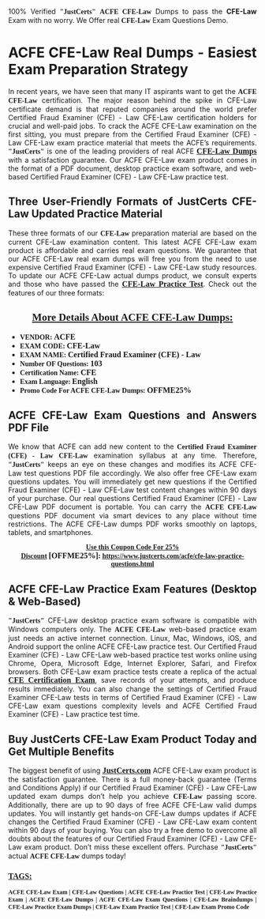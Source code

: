 <p style="text-align: justify;">100% Verified <span style="font-size:14px;"><span style="font-family:Georgia,serif;"><strong>"JustCerts"</strong></span></span> <span style="font-family:Georgia,serif;"><strong>ACFE CFE-Law</strong></span> Dumps to pass the <strong>CFE-Law</strong> Exam with no worry. We Offer real <span style="font-family:Georgia,serif;"><strong>CFE-Law</strong></span> Exam Questions Demo.</p>

<h1 style="text-align: justify;"><strong>ACFE CFE-Law Real Dumps - Easiest Exam Preparation Strategy</strong></h1>

<p style="text-align: justify;">In recent years, we have seen that many IT aspirants want to get the <span style="font-family:Georgia,serif;"><strong>ACFE CFE-Law</strong></span> certification. The major reason behind the spike in CFE-Law certificate demand is that reputed companies around the world prefer Certified Fraud Examiner (CFE) - Law CFE-Law certification holders for crucial and well-paid jobs. To crack the ACFE CFE-Law examination on the first sitting, you must prepare from the Certified Fraud Examiner (CFE) - Law CFE-Law exam practice material that meets the ACFE’s requirements. <span style="font-size:14px;"><span style="font-family:Georgia,serif;"><strong>"JustCerts"</strong></span></span> is one of the leading providers of real ACFE <a href="https://www.justcerts.com/acfe/cfe-law-practice-questions.html"><span style="font-size:16px;"><u><span style="font-family:Georgia,serif;"><strong>CFE-Law Dumps</strong></span></u></span></a> with a satisfaction guarantee. Our ACFE CFE-Law exam product comes in the format of a PDF document, desktop practice exam software, and web-based Certified Fraud Examiner (CFE) - Law CFE-Law practice test.</p>

<h2 style="text-align: justify;"><strong>Three User-Friendly Formats of JustCerts CFE-Law Updated Practice Material</strong></h2>

<p style="text-align: justify;">These three formats of our <span style="font-family:Georgia,serif;"><strong>CFE-Law </strong></span> preparation material are based on the current CFE-Law examination content. This latest ACFE CFE-Law exam product is affordable and carries real exam questions. We guarantee that our ACFE CFE-Law real exam dumps will free you from the need to use expensive Certified Fraud Examiner (CFE) - Law CFE-Law study resources. To update our ACFE CFE-Law actual dumps product, we consult experts and those who have passed the <a href="https://www.justcerts.com/acfe/cfe-law-practice-questions.html"><u><span style="font-size:16px;"><span style="font-family:Georgia,serif;"><strong>CFE-Law Practice Test</strong></span></span></u></a>. Check out the features of our three formats:</p>

<h2 style="text-align: center;"><u><strong><span style="font-family:Georgia,serif;">More Details About ACFE CFE-Law Dumps:</span></strong></u></h2>

<ul>
	<li style="text-align: justify;"><span style="font-size:14px;"><span style="font-family:Georgia,serif;"><strong>VENDOR: </strong></span></span><span style="font-size:16px;"><span style="font-family:Georgia,serif;"><strong>ACFE</strong></span></span></li>
	<li style="text-align: justify;"><span style="font-size:14px;"><span style="font-family:Georgia,serif;"><strong>EXAM CODE: </strong></span></span><span style="font-size:16px;"><span style="font-family:Georgia,serif;"><strong>CFE-Law</strong></span></span></li>
	<li style="text-align: justify;"><span style="font-size:14px;"><span style="font-family:Georgia,serif;"><strong>EXAM NAME: </strong></span></span><span style="font-size:16px;"><span style="font-family:Georgia,serif;"><strong>Certified Fraud Examiner (CFE) - Law</strong></span></span></li>
	<li style="text-align: justify;"><span style="font-size:14px;"><span style="font-family:Georgia,serif;"><strong>Number OF Questions: </strong></span></span><span style="font-size:16px;"><span style="font-family:Georgia,serif;"><strong>103</strong></span></span></li>
	<li style="text-align: justify;"><span style="font-size:14px;"><span style="font-family:Georgia,serif;"><strong>Certification Name: </strong></span></span><span style="font-size:16px;"><span style="font-family:Georgia,serif;"><strong>CFE</strong></span></span></li>
	<li style="text-align: justify;"><span style="font-size:14px;"><span style="font-family:Georgia,serif;"><strong>Exam Language: </strong></span></span><span style="font-size:16px;"><span style="font-family:Georgia,serif;"><strong>English</strong></span></span></li>
	<li style="text-align: justify;"><span style="font-size:14px;"><span style="font-family:Georgia,serif;"><strong>Promo Code For ACFE CFE-Law Dumps: </strong></span></span><span style="font-size:16px;"><span style="font-family:Georgia,serif;"><strong>OFFME25%</strong></span></span></li>
</ul>

<h2 style="text-align: justify;"><strong>ACFE CFE-Law Exam Questions and Answers PDF File</strong></h2>

<p style="text-align: justify;">We know that ACFE can add new content to the <span style="font-family:Georgia,serif;"><strong>Certified Fraud Examiner (CFE) - Law CFE-Law</strong></span> examination syllabus at any time. Therefore, <span style="font-size:14px;"><span style="font-family:Georgia,serif;"><strong>"JustCerts"</strong></span></span> keeps an eye on these changes and modifies its ACFE CFE-Law test questions PDF file accordingly. We also offer free CFE-Law exam questions updates. You will immediately get new questions if the Certified Fraud Examiner (CFE) - Law CFE-Law test content changes within 90 days of your purchase. Our real questions Certified Fraud Examiner (CFE) - Law CFE-Law PDF document is portable. You can carry the <span style="font-family:Georgia,serif;"><strong>ACFE CFE-Law</strong></span> questions PDF document via smart devices to any place without time restrictions. The ACFE CFE-Law dumps PDF works smoothly on laptops, tablets, and smartphones.</p>

<p style="text-align: center;"><span style="font-size:14px;"><span style="font-family:Georgia,serif;"><strong><u>Use this Coupon Code For 25% Discount</u> </strong></span></span><span style="font-size:16px;"><span style="font-family:Georgia,serif;"><strong>[OFFME25%]</strong></span></span><span style="font-size:14px;"><span style="font-family:Georgia,serif;"><strong>: <u><a href="https://www.justcerts.com/acfe/cfe-law-practice-questions.html">https://www.justcerts.com/acfe/cfe-law-practice-questions.html</a></u></strong></span></span></p>

<h2 style="text-align: justify;"><strong>ACFE CFE-Law Practice Exam Features (Desktop & Web-Based)</strong></h2>

<p style="text-align: justify;"><span style="font-size:14px;"><span style="font-family:Georgia,serif;"><strong>"JustCerts"</strong></span></span> CFE-Law desktop practice exam software is compatible with Windows computers only. The <span style="font-family:Georgia,serif;"><strong>ACFE CFE-Law</strong></span> web-based practice exam just needs an active internet connection. Linux, Mac, Windows, iOS, and Android support the online ACFE CFE-Law practice test. Our Certified Fraud Examiner (CFE) - Law CFE-Law web-based practice test works online using Chrome, Opera, Microsoft Edge, Internet Explorer, Safari, and Firefox browsers. Both CFE-Law exam practice tests create a replica of the actual <u><a href="https://www.justcerts.com/acfe/cfe-certification-exams.html"><span style="font-size:16px;"><span style="font-family:Georgia,serif;"><strong>CFE Certification Exam</strong></span></span></a></u>, save records of your attempts, and produce results immediately. You can also change the settings of Certified Fraud Examiner CFE-Law tests in terms of Certified Fraud Examiner (CFE) - Law CFE-Law exam questions complexity levels and ACFE Certified Fraud Examiner (CFE) - Law practice test time.</p>

<h2 style="text-align: justify;"><strong>Buy JustCerts CFE-Law Exam Product Today and Get Multiple Benefits</strong></h2>

<p style="text-align: justify;">The biggest benefit of using <a href="https://www.justcerts.com/"><u><span style="font-size:16px;"><span style="font-family:Georgia,serif;"><strong>JustCerts.com</strong></span></span></u></a> ACFE CFE-Law exam product is the satisfaction guarantee. There is a full money-back guarantee (Terms and Conditions Apply) if our Certified Fraud Examiner (CFE) - Law CFE-Law updated exam dumps don’t help you achieve <span style="font-family:Georgia,serif;"><strong>CFE-Law </strong></span> passing score. Additionally, there are up to 90 days of free ACFE CFE-Law valid dumps updates. You will instantly get hands-on CFE-Law dumps updates if ACFE changes the Certified Fraud Examiner (CFE) - Law CFE-Law exam content within 90 days of your buying. You can also try a free demo to overcome all doubts about the features of our Certified Fraud Examiner (CFE) - Law CFE-Law exam product. Don’t miss these excellent offers. Purchase <span style="font-size:14px;"><span style="font-family:Georgia,serif;"><strong>"JustCerts"</strong></span></span> actual <span style="font-family:Georgia,serif;"><strong>ACFE CFE-Law</strong></span> dumps today!</p>

<h3 style="text-align: justify;"><u><span style="font-size:16px;"><span style="font-family:Georgia,serif;"><strong>TAGS:</strong></span></span></u></h3>

<p style="text-align: justify;"><span style="font-size:12px;"><span style="font-family:Georgia,serif;"><strong>ACFE CFE-Law Exam | CFE-Law Questions | ACFE CFE-Law Practice Test | CFE-Law Practice Exam | ACFE CFE-Law Dumps | ACFE CFE-Law Exam Questions | CFE-Law Braindumps | CFE-Law Practice Exam Dumps | CFE-Law Exam Practice Test | CFE-Law Exam Promo Code </strong></span></span></p>
